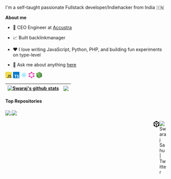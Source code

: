 
I'm a self-taught passionate Fullstack developer/Indiehacker from India 🇮🇳

**About me**

- 💼 CEO Engineer at [Accustra](http://accustra.com/)

- 📈 Built backlinkmanager

- ❤️ I love writing JavaScript, Python, PHP, and building fun experiments on type-level

- 💬 Ask me about anything [here](https://github.com/accustraswaraj/accustraswaraj/issues)

<code><img height="20" alt="javascript" src="https://raw.githubusercontent.com/github/explore/80688e429a7d4ef2fca1e82350fe8e3517d3494d/topics/javascript/javascript.png"></code>
<code><img height="20" alt="typescript" src="https://raw.githubusercontent.com/github/explore/80688e429a7d4ef2fca1e82350fe8e3517d3494d/topics/typescript/typescript.png"></code>
<code><img height="20" alt="react" src="https://raw.githubusercontent.com/github/explore/80688e429a7d4ef2fca1e82350fe8e3517d3494d/topics/react/react.png"></code>
<code><img height="20" alt="graphql" src="https://raw.githubusercontent.com/github/explore/5c058a388828bb5fde0bcafd4bc867b5bb3f26f3/topics/graphql/graphql.png"></code>
<code><img height="20" alt="nodejs" src="https://raw.githubusercontent.com/github/explore/80688e429a7d4ef2fca1e82350fe8e3517d3494d/topics/nodejs/nodejs.png"></code>    


| <a href="https://github.com/anuraghazra/github-readme-stats"><img align="center" src="https://github-readme-stats.vercel.app/api?username=accustraswaraj&show_icons=true&include_all_commits=true&theme=buefy&hide_border=true" alt="Swaraj's github stats" /></a> | <a href="https://github.com/accustraswaraj/github-readme-stats"><img align="center" src="https://github-readme-stats.vercel.app/api/top-langs/?username=accustraswaraj&layout=compact&theme=buefy&hide_border=true" /></a> |
| ------------- | ------------- |

#### Top Repositories


<a href="https://github.com/anuraghazra/github-readme-stats">
  <img align="center" src="https://github-readme-stats.vercel.app/api/pin/?username=accustraswaraj&repo=github-readme-stats&theme=buefy" />
</a>
<a href="https://github.com/anuraghazra/anuraghazra.github.io">
  <img align="center" src="https://github-readme-stats.vercel.app/api/pin/?username=accustraswaraj&repo=accustraswaraj.github.io&theme=buefy" />
</a>

<br />
<br />

<a href="https://twitter.com/accustraswaraj">
  <img align="right" alt="Swaraj Sahu | Twitter" width="21px" src="https://raw.githubusercontent.com/anuraghazra/anuraghazra/master/assets/twitter.svg" />
</a>
<a href="https://codesandbox.io/u/accustraswaraj">
  <img align="right" alt="Swaraj Sahu | CodeSandbox" width="20px" src="https://raw.githubusercontent.com/anuraghazra/anuraghazra/master/assets/codesandbox.svg" />
</a>

